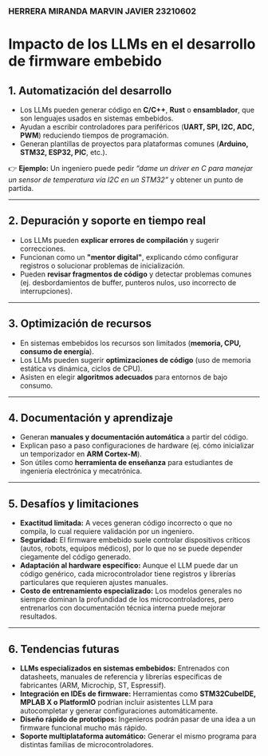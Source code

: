 ### HERRERA MIRANDA MARVIN JAVIER 23210602

# Impacto de los LLMs en el desarrollo de firmware embebido

## 1. Automatización del desarrollo
- Los LLMs pueden generar código en **C/C++**, **Rust** o **ensamblador**, que son lenguajes usados en sistemas embebidos.  
- Ayudan a escribir controladores para periféricos (**UART, SPI, I2C, ADC, PWM**) reduciendo tiempos de programación.  
- Generan plantillas de proyectos para plataformas comunes (**Arduino, STM32, ESP32, PIC**, etc.).  

👉 **Ejemplo:** Un ingeniero puede pedir *“dame un driver en C para manejar un sensor de temperatura vía I2C en un STM32”* y obtener un punto de partida.  

---

## 2. Depuración y soporte en tiempo real
- Los LLMs pueden **explicar errores de compilación** y sugerir correcciones.  
- Funcionan como un **"mentor digital"**, explicando cómo configurar registros o solucionar problemas de inicialización.  
- Pueden **revisar fragmentos de código** y detectar problemas comunes (ej. desbordamientos de buffer, punteros nulos, uso incorrecto de interrupciones).  

---

## 3. Optimización de recursos
- En sistemas embebidos los recursos son limitados (**memoria, CPU, consumo de energía**).  
- Los LLMs pueden sugerir **optimizaciones de código** (uso de memoria estática vs dinámica, ciclos de CPU).  
- Asisten en elegir **algoritmos adecuados** para entornos de bajo consumo.  

---

## 4. Documentación y aprendizaje
- Generan **manuales y documentación automática** a partir del código.  
- Explican paso a paso configuraciones de hardware (ej. cómo inicializar un temporizador en **ARM Cortex-M**).  
- Son útiles como **herramienta de enseñanza** para estudiantes de ingeniería electrónica y mecatrónica.  

---

## 5. Desafíos y limitaciones
- **Exactitud limitada:** A veces generan código incorrecto o que no compila, lo cual requiere validación por un ingeniero.  
- **Seguridad:** El firmware embebido suele controlar dispositivos críticos (autos, robots, equipos médicos), por lo que no se puede depender ciegamente del código generado.  
- **Adaptación al hardware específico:** Aunque el LLM puede dar un código genérico, cada microcontrolador tiene registros y librerías particulares que requieren ajustes manuales.  
- **Costo de entrenamiento especializado:** Los modelos generales no siempre dominan la profundidad de los microcontroladores, pero entrenarlos con documentación técnica interna puede mejorar resultados.  

---

## 6. Tendencias futuras
- **LLMs especializados en sistemas embebidos:** Entrenados con datasheets, manuales de referencia y librerías específicas de fabricantes (ARM, Microchip, ST, Espressif).  
- **Integración en IDEs de firmware:** Herramientas como **STM32CubeIDE, MPLAB X o PlatformIO** podrían incluir asistentes LLM para autocompletar y generar configuraciones automáticamente.  
- **Diseño rápido de prototipos:** Ingenieros podrán pasar de una idea a un firmware funcional mucho más rápido.  
- **Soporte multiplataforma automático:** Generar el mismo programa para distintas familias de microcontroladores.  
